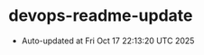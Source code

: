 # devops-readme-update
<!--START_SECTION:activity-->
- Auto-updated at Fri Oct 17 22:13:20 UTC 2025
<!--END_SECTION:activity-->
